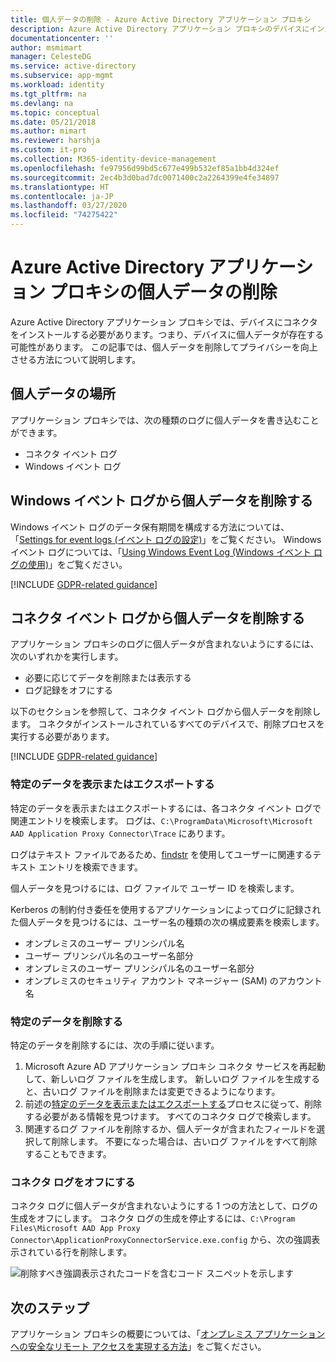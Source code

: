 ```yaml
---
title: 個人データの削除 - Azure Active Directory アプリケーション プロキシ
description: Azure Active Directory アプリケーション プロキシのデバイスにインストールされているコネクタから個人データを削除します。
documentationcenter: ''
author: msmimart
manager: CelesteDG
ms.service: active-directory
ms.subservice: app-mgmt
ms.workload: identity
ms.tgt_pltfrm: na
ms.devlang: na
ms.topic: conceptual
ms.date: 05/21/2018
ms.author: mimart
ms.reviewer: harshja
ms.custom: it-pro
ms.collection: M365-identity-device-management
ms.openlocfilehash: fe97956d99bd5c677e499b532ef85a1bb4d324ef
ms.sourcegitcommit: 2ec4b3d0bad7dc0071400c2a2264399e4fe34897
ms.translationtype: HT
ms.contentlocale: ja-JP
ms.lasthandoff: 03/27/2020
ms.locfileid: "74275422"
---
```

# <a name="remove-personal-data-for-azure-active-directory-application-proxy"></a>Azure Active Directory アプリケーション プロキシの個人データの削除

Azure Active Directory アプリケーション プロキシでは、デバイスにコネクタをインストールする必要があります。つまり、デバイスに個人データが存在する可能性があります。 この記事では、個人データを削除してプライバシーを向上させる方法について説明します。

## <a name="where-is-the-personal-data"></a>個人データの場所

アプリケーション プロキシでは、次の種類のログに個人データを書き込むことができます。

- コネクタ イベント ログ
- Windows イベント ログ

## <a name="remove-personal-data-from-windows-event-logs"></a>Windows イベント ログから個人データを削除する

Windows イベント ログのデータ保有期間を構成する方法については、「[Settings for event logs (イベント ログの設定)](https://technet.microsoft.com/library/cc952132.aspx)」をご覧ください。 Windows イベント ログについては、「[Using Windows Event Log (Windows イベント ログの使用)](https://msdn.microsoft.com/library/windows/desktop/aa385772.aspx)」をご覧ください。

[!INCLUDE [GDPR-related guidance](../../../includes/gdpr-hybrid-note.md)]

## <a name="remove-personal-data-from-connector-event-logs"></a>コネクタ イベント ログから個人データを削除する

アプリケーション プロキシのログに個人データが含まれないようにするには、次のいずれかを実行します。

- 必要に応じてデータを削除または表示する
- ログ記録をオフにする

以下のセクションを参照して、コネクタ イベント ログから個人データを削除します。 コネクタがインストールされているすべてのデバイスで、削除プロセスを実行する必要があります。

[!INCLUDE [GDPR-related guidance](../../../includes/gdpr-intro-sentence.md)]

### <a name="view-or-export-specific-data"></a>特定のデータを表示またはエクスポートする

特定のデータを表示またはエクスポートするには、各コネクタ イベント ログで関連エントリを検索します。 ログは、`C:\ProgramData\Microsoft\Microsoft AAD Application Proxy Connector\Trace` にあります。

ログはテキスト ファイルであるため、[findstr](https://docs.microsoft.com/windows-server/administration/windows-commands/findstr) を使用してユーザーに関連するテキスト エントリを検索できます。  

個人データを見つけるには、ログ ファイルで ユーザー ID を検索します。

Kerberos の制約付き委任を使用するアプリケーションによってログに記録された個人データを見つけるには、ユーザー名の種類の次の構成要素を検索します。

- オンプレミスのユーザー プリンシパル名
- ユーザー プリンシパル名のユーザー名部分
- オンプレミスのユーザー プリンシパル名のユーザー名部分
- オンプレミスのセキュリティ アカウント マネージャー (SAM) のアカウント名

### <a name="delete-specific-data"></a>特定のデータを削除する

特定のデータを削除するには、次の手順に従います。

1. Microsoft Azure AD アプリケーション プロキシ コネクタ サービスを再起動して、新しいログ ファイルを生成します。 新しいログ ファイルを生成すると、古いログ ファイルを削除または変更できるようになります。 
1. 前述の[特定のデータを表示またはエクスポートする](#view-or-export-specific-data)プロセスに従って、削除する必要がある情報を見つけます。 すべてのコネクタ ログで検索します。
1. 関連するログ ファイルを削除するか、個人データが含まれたフィールドを選択して削除します。 不要になった場合は、古いログ ファイルをすべて削除することもできます。

### <a name="turn-off-connector-logs"></a>コネクタ ログをオフにする

コネクタ ログに個人データが含まれないようにする 1 つの方法として、ログの生成をオフにします。 コネクタ ログの生成を停止するには、`C:\Program Files\Microsoft AAD App Proxy Connector\ApplicationProxyConnectorService.exe.config` から、次の強調表示されている行を削除します。

![削除すべき強調表示されたコードを含むコード スニペットを示します](./media/application-proxy-remove-personal-data/01.png)

## <a name="next-steps"></a>次のステップ

アプリケーション プロキシの概要については、「[オンプレミス アプリケーションへの安全なリモート アクセスを実現する方法](application-proxy.md)」をご覧ください。